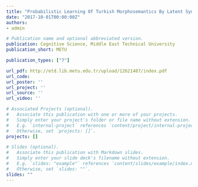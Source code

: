 ```yaml
---
title: "Probabilistic Learning Of Turkish Morphosemantics By Latent Syntax"
date: "2017-10-01T00:00:00Z"
authors:
- admin

# Publication name and optional abbreviated version.
publication: Cognitive Science, Middle East Technical University 
publication_short: METU

publication_types: ["7"]

url_pdf: http://etd.lib.metu.edu.tr/upload/12621487/index.pdf
url_code: 
url_poster: ''
url_project: ''
url_source: ''
url_video: ''

# Associated Projects (optional).
#   Associate this publication with one or more of your projects.
#   Simply enter your project's folder or file name without extension.
#   E.g. `internal-project` references `content/project/internal-project/index.md`.
#   Otherwise, set `projects: []`.
projects: []

# Slides (optional).
#   Associate this publication with Markdown slides.
#   Simply enter your slide deck's filename without extension.
#   E.g. `slides: "example"` references `content/slides/example/index.md`.
#   Otherwise, set `slides: ""`.
slides: ""
---
```

